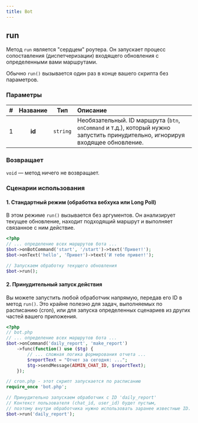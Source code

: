 ```yaml
---
title: Bot
---
```


## run
Метод `run` является "сердцем" роутера. Он запускает процесс сопоставления (диспетчеризации) входящего обновления с определенными вами маршрутами.

Обычно `run()` вызывается один раз в конце вашего скрипта без параметров.

### Параметры
| # | Название |   Тип    | Описание                                                                                               |
|:-:|:--------:|:--------:|:-------------------------------------------------------------------------------------------------------|
| 1 | **id**   | `string` | Необязательный. ID маршрута (`btn`, `onCommand` и т.д.), который нужно запустить принудительно, игнорируя входящее обновление. |

### Возвращает
`void` — метод ничего не возвращает.

### Сценарии использования

#### 1. Стандартный режим (обработка вебхука или Long Poll)
В этом режиме `run()` вызывается без аргументов. Он анализирует текущее обновление, находит подходящий маршрут и выполняет связанное с ним действие.

```php
<?php
// ... определение всех маршрутов бота ...
$bot->onBotCommand('start', '/start')->text('Привет!');
$bot->onText('hello', 'Привет')->text('И тебе привет!');

// Запускаем обработку текущего обновления
$bot->run();
```

#### 2. Принудительный запуск действия
Вы можете запустить любой обработчик напрямую, передав его ID в метод `run()`. Это крайне полезно для задач, выполняемых по расписанию (cron), или для запуска определенных сценариев из других частей вашего приложения.

```php
<?php
// bot.php
// ... определение всех маршрутов бота ...
$bot->onCommand('daily_report', 'make_report')
    ->func(function() use ($tg) {
        // ... сложная логика формирования отчета ...
        $reportText = "Отчет за сегодня: ...";
        $tg->sendMessage(ADMIN_CHAT_ID, $reportText);
    });

// cron.php - этот скрипт запускается по расписанию
require_once 'bot.php';

// Принудительно запускаем обработчик с ID 'daily_report'
// Контекст пользователя (chat_id, user_id) будет пустым,
// поэтому внутри обработчика нужно использовать заранее известные ID.
$bot->run('daily_report');
```